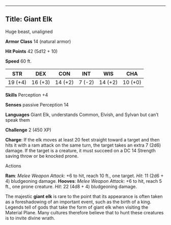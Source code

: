 -------------------------
Title: Giant Elk
-------------------------


Huge beast, unaligned

**Armor Class** 14 (natural armor)

**Hit Points** 42 (5d12 + 10)

**Speed** 60 ft.

| STR    | DEX     | CON     | INT     | WIS     | CHA
|---------| -------- |--------- |--------- |---------| ---------
| 19 (+4)   | 16 (+3)   | 14 (+2)   | 7 (-2)   | 14 (+2)   | 10 (+0)

**Skills** Perception +4

**Senses** passive Perception 14

**Languages** Giant Elk, understands Common, Elvish, and Sylvan but
can’t speak them

**Challenge** 2 (450 XP)


**Charge**: If the elk moves at least 20 feet straight toward a
target and then hits it with a ram attack on the same turn, the
target takes an extra 7 (2d6) damage. If the target is a creature,
it must succeed on a DC 14 Strength saving throw or be
knocked prone.


Actions

**Ram**: *Melee Weapon Attack*: +6 to hit, reach 10 ft., one target.
*Hit*: 11 (2d6 + 4) bludgeoning damage.
**Hooves**: *Melee Weapon Attack*: +6 to hit, reach 5 ft., one
prone creature. *Hit*: 22 (4d8 + 4) bludgeoning damage.

The majestic **giant elk** is rare to the point that its appearance is
often taken as a foreshadowing of an important event, such as the birth
of a king. Legends tell of gods that take the form of giant elk when
visiting the Material Plane. Many cultures therefore believe that to
hunt these creatures is to invite divine wrath.

